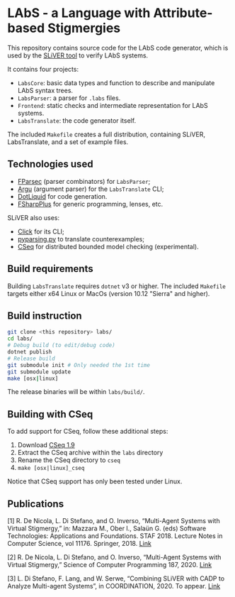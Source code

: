 # LAbS - a Language with Attribute-based Stigmergies

This repository contains source code for the LAbS code generator,
which is used by the [SLiVER tool](https://github.com/labs-lang/sliver) to verify
LAbS systems.

It contains four projects:

* `LabsCore`: basic data types and function to describe and  manipulate LAbS syntax trees.
* `LabsParser`: a parser for `.labs` files.
* `Frontend`: static checks and intermediate representation for  LAbS systems.
* `LabsTranslate`: the code generator itself.

The included `Makefile` creates a full distribution, containing SLiVER,
LabsTranslate, and a set of example files. 

## Technologies used

* [FParsec](https://www.quanttec.com/fparsec/) (parser combinators) for `LabsParser`;
* [Argu](http://fsprojects.github.io/Argu/) (argument parser) for the `LabsTranslate` CLI;
* [DotLiquid](http://dotliquidmarkup.org/) for code generation.
* [FSharpPlus](https://github.com/fsprojects/FSharpPlus) for generic programming, lenses, etc.

SLiVER also uses:

* [Click](https://click.palletsprojects.com/) for its CLI;
* [pyparsing.py](https://pyparsing-docs.readthedocs.io) to translate counterexamples;
* [CSeq](https://github.com/omainv/cseq) for distributed bounded model checking (experimental).

## Build requirements

Building `LabsTranslate` requires `dotnet` v3 or higher.
The included `Makefile` targets either x64 Linux or MacOs (version 10.12 "Sierra" and higher).

## Build instruction

```bash
git clone <this repository> labs/
cd labs/
# Debug build (to edit/debug code) 
dotnet publish
# Release build
git submodule init # Only needed the 1st time
git submodule update
make [osx|linux]
```

The release binaries will be within `labs/build/`.

## Building with CSeq

To add support for CSeq, follow these additional steps:

1. Download [CSeq 1.9](https://github.com/omainv/cseq/releases/tag/SVCOMP2020)
2. Extract the CSeq archive within the `labs` directory
3. Rename the CSeq directory to `cseq`
4. `make [osx|linux]_cseq`
 
Notice that CSeq support has only been tested under Linux.

## Publications

[1] R. De Nicola, L. Di Stefano, and O. Inverso, “Multi-Agent Systems with Virtual Stigmergy,” in: Mazzara M., Ober I., Salaün G. (eds) Software Technologies: Applications and Foundations. STAF 2018. Lecture Notes in Computer Science, vol 11176. Springer, 2018. [Link](https://link.springer.com/chapter/10.1007%2F978-3-030-04771-9_26)

[2] R. De Nicola, L. Di Stefano, and O. Inverso, “Multi-Agent Systems with Virtual Stigmergy,” Science of Computer Programming 187, 2020. [Link](https://doi.org/10.1016/j.scico.2019.102345)

[3] L. Di Stefano, F. Lang, and W. Serwe, “Combining SLiVER with CADP to Analyze Multi-agent Systems”, in COORDINATION, 2020. To appear. [Link](http://www.discotec.org/2020/coordination.html)
